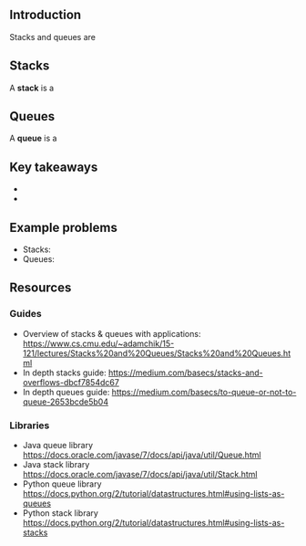 ## Introduction

Stacks and queues are 

## Stacks
A **stack** is a


## Queues
A **queue** is a

## Key takeaways
* 
* 

## Example problems
* Stacks:
* Queues:

## Resources
### Guides
* Overview of stacks & queues with applications: https://www.cs.cmu.edu/~adamchik/15-121/lectures/Stacks%20and%20Queues/Stacks%20and%20Queues.html
* In depth stacks guide: https://medium.com/basecs/stacks-and-overflows-dbcf7854dc67
* In depth queues guide: https://medium.com/basecs/to-queue-or-not-to-queue-2653bcde5b04

### Libraries
* Java queue library https://docs.oracle.com/javase/7/docs/api/java/util/Queue.html
* Java stack library
https://docs.oracle.com/javase/7/docs/api/java/util/Stack.html 
* Python queue library
https://docs.python.org/2/tutorial/datastructures.html#using-lists-as-queues
* Python stack library https://docs.python.org/2/tutorial/datastructures.html#using-lists-as-stacks
